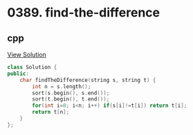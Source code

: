 # 0389. find-the-difference

## cpp

[View Solution](0389-find-the-difference.cpp)


```cpp
class Solution {
public:
    char findTheDifference(string s, string t) {
        int n = s.length();
        sort(s.begin(), s.end());
        sort(t.begin(), t.end());
        for(int i=0; i<n; i++) if(s[i]!=t[i]) return t[i];
        return t[n];
    }
};
```
